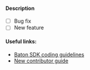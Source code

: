 #### Description

- [ ] Bug fix
- [ ] New feature

#### Useful links:

- [Baton SDK coding guidelines](https://github.com/ConductorOne/baton-sdk/wiki/Coding-Guidelines)
- [New contributor guide](https://github.com/ConductorOne/baton/blob/main/CONTRIBUTING.md)
